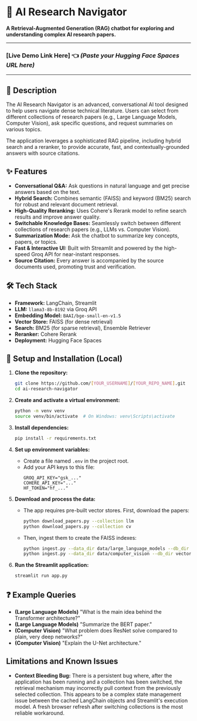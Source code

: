 # 🔬 AI Research Navigator

**A Retrieval-Augmented Generation (RAG) chatbot for exploring and understanding complex AI research papers.**

---

### **[Live Demo Link Here]** 👈 *(Paste your Hugging Face Spaces URL here)*

---

## 📝 Description

The AI Research Navigator is an advanced, conversational AI tool designed to help users navigate dense technical literature. Users can select from different collections of research papers (e.g., Large Language Models, Computer Vision), ask specific questions, and request summaries on various topics.

The application leverages a sophisticated RAG pipeline, including hybrid search and a reranker, to provide accurate, fast, and contextually-grounded answers with source citations.

## ✨ Features

- **Conversational Q&A:** Ask questions in natural language and get precise answers based on the text.
- **Hybrid Search:** Combines semantic (FAISS) and keyword (BM25) search for robust and relevant document retrieval.
- **High-Quality Reranking:** Uses Cohere's Rerank model to refine search results and improve answer quality.
- **Switchable Knowledge Bases:** Seamlessly switch between different collections of research papers (e.g., LLMs vs. Computer Vision).
- **Summarization Mode:** Ask the chatbot to summarize key concepts, papers, or topics.
- **Fast & Interactive UI:** Built with Streamlit and powered by the high-speed Groq API for near-instant responses.
- **Source Citation:** Every answer is accompanied by the source documents used, promoting trust and verification.

## 🛠️ Tech Stack

- **Framework:** LangChain, Streamlit
- **LLM:** `llama3-8b-8192` via Groq API
- **Embedding Model:** `BAAI/bge-small-en-v1.5`
- **Vector Store:** FAISS (for dense retrieval)
- **Search:** BM25 (for sparse retrieval), Ensemble Retriever
- **Reranker:** Cohere Rerank
- **Deployment:** Hugging Face Spaces

## 🚀 Setup and Installation (Local)

1.  **Clone the repository:**
    ```bash
    git clone https://github.com/[YOUR_USERNAME]/[YOUR_REPO_NAME].git
    cd ai-research-navigator
    ```

2.  **Create and activate a virtual environment:**
    ```bash
    python -m venv venv
    source venv/bin/activate  # On Windows: venv\Scripts\activate
    ```

3.  **Install dependencies:**
    ```bash
    pip install -r requirements.txt
    ```

4.  **Set up environment variables:**
    - Create a file named `.env` in the project root.
    - Add your API keys to this file:
      ```
      GROQ_API_KEY="gsk_..."
      COHERE_API_KEY="..."
      HF_TOKEN="hf_..."
      ```

5.  **Download and process the data:**
    - The app requires pre-built vector stores. First, download the papers:
      ```bash
      python download_papers.py --collection llm
      python download_papers.py --collection cv
      ```
    - Then, ingest them to create the FAISS indexes:
      ```bash
      python ingest.py --data_dir data/large_language_models --db_dir vectorstores/llm_db
      python ingest.py --data_dir data/computer_vision --db_dir vectorstores/cv_db
      ```

6.  **Run the Streamlit application:**
    ```bash
    streamlit run app.py
    ```

## ❓ Example Queries

- **(Large Language Models)** "What is the main idea behind the Transformer architecture?"
- **(Large Language Models)** "Summarize the BERT paper."
- **(Computer Vision)** "What problem does ResNet solve compared to plain, very deep networks?"
- **(Computer Vision)** "Explain the U-Net architecture."

## Limitations and Known Issues

- **Context Bleeding Bug:** There is a persistent bug where, after the application has been running and a collection has been switched, the retrieval mechanism may incorrectly pull context from the previously selected collection. This appears to be a complex state management issue between the cached LangChain objects and Streamlit's execution model. A fresh browser refresh after switching collections is the most reliable workaround.